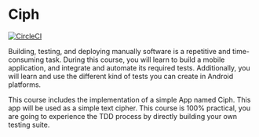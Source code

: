 # Ciph
[![CircleCI](https://circleci.com/gh/silmood/ciph/tree/master.svg?style=svg)](https://circleci.com/gh/silmood/ciph/tree/master)

Building, testing, and deploying manually software is a repetitive and time-consuming task.
During this course, you will learn to build a mobile application, and integrate and automate its required tests. Additionally, you will learn and use the different kind of tests you can create in Android platforms.

This course includes the implementation of a simple App named Ciph. This app will be used as a simple text cipher. This course is 100% practical, you are going to experience the TDD process by directly building your own testing suite.
